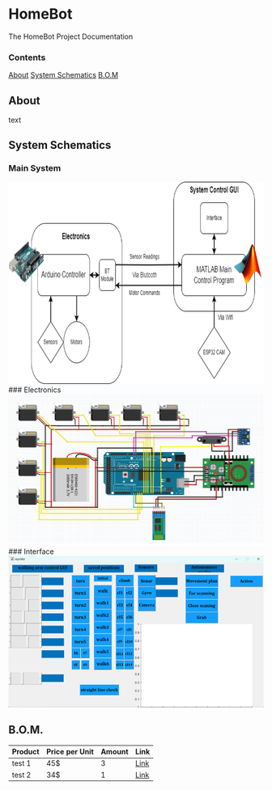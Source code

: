 # HomeBot
The HomeBot Project Documentation

### Contents
[About](##about)
[System Schematics](##systemschematics)
[B.O.M](##bom)

## About
text

## System Schematics
### Main System
<img height = "400" src="./Source Code/README Images/Control Scheme.png">  
### Electronics
<img height = "300" src="./Source Code/README Images/Electronics Sceme.png">  
### Interface
<img height = "300" src="./Source Code/README Images/Interface Screenshot.png"> 

## B.O.M.
| Product | Price per Unit | Amount | Link | 
|---------|----------------|--------|------|
|test 1 | 45$ | 3 | [Link](https://github.com) |
|test 2 | 34$ | 1 | [Link](https://github.com) |


